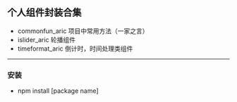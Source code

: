 ## 个人组件封装合集

- commonfun_aric 项目中常用方法（一家之言）
- islider_aric 轮播组件
- timeformat_aric 倒计时，时间处理类组件

---

### 安装

- npm install [package name]